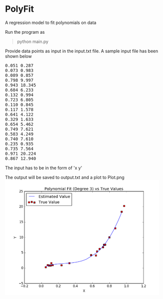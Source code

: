 # PolyFit
A regression model to fit polynomials on data

Run the program as 
> python main.py

Provide data points as input in the input.txt file.
A sample input file has been shown below
<pre>
0.051 0.287
0.073 0.983
0.089 0.857
0.798 9.997
0.943 18.345
0.684 6.233
0.132 0.994
0.723 6.805
0.110 0.845
0.117 1.578
0.641 4.122
0.329 1.633
0.654 5.462
0.749 7.621
0.583 4.249
0.740 7.610
0.235 0.935
0.735 7.564
0.971 20.224
0.867 12.940
</pre>
The input has to be in the form of 'x y'

The output will be saved to output.txt  and a plot to Plot.png
![](Plot.png)